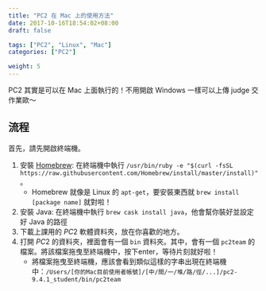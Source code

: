 ```yaml
---
title: "PC2 在 Mac 上的使用方法"
date: 2017-10-16T18:54:02+08:00
draft: false

tags: ["PC2", "Linux", "Mac"]
categories: ["PC2"]

weight: 5
---
```


 PC2 其實是可以在 Mac 上面執行的！不用開啟 Windows 一樣可以上傳 judge 交作業歐～

<!--more-->

## 流程

首先，請先開啟終端機。

1. 安裝 [Homebrew](https://brew.sh): 在終端機中執行 `/usr/bin/ruby -e "$(curl -fsSL https://raw.githubusercontent.com/Homebrew/install/master/install)"`。
    * Homebrew 就像是 Linux 的 `apt-get`，要安裝東西就 `brew install [package name]` 就對啦！
2. 安裝 Java: 在終端機中執行 `brew cask install java`，他會幫你裝好並設定好 Java 的路徑
3. 下載上課用的 $PC2$ 軟體資料夾，放在你喜歡的地方。
4. 打開 $PC2$ 的資料夾，裡面會有一個 `bin` 資料夾。其中，會有一個 `pc2team` 的檔案。將該檔案拖曳至終端機中，按下enter，等待片刻就好啦！
    * 將檔案拖曳至終端機，應該會看到類似這樣的字串出現在終端機中：`/Users/[你的Mac目前使用者帳號]/[中/間/一/堆/路/徑/...]/pc2-9.4.1_student/bin/pc2team`  